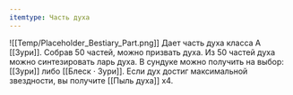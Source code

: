 ```yaml
---
itemtype: Часть духа
---
```

![[Temp/Placeholder_Bestiary_Part.png]]
Дает часть духа класса А [[Зури]]. Собрав 50 частей, можно призвать духа. Из 50 частей духа можно синтезировать ларь духа. В сундуке можно получить на выбор: [[Зури]] либо [[Блеск · Зури]]. Если дух достиг максимальной звездности, вы получите [[Пыль духа]] х4.
